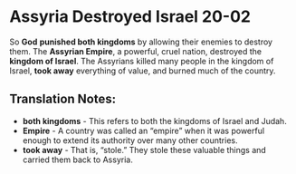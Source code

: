 Assyria Destroyed Israel 20-02
================================


So **God** **punished both kingdoms** by allowing their enemies to destroy
them. The **Assyrian Empire**, a powerful, cruel nation, destroyed the
**kingdom of Israel**.  The Assyrians killed many people in the kingdom of
Israel, **took away** everything of value, and burned much of the country.

Translation Notes:
------------------

-   **both kingdoms** - This refers to both the kingdoms of Israel and
    Judah.
-   **Empire** - A country was called an “empire” when it was powerful
    enough to extend its authority over many other countries.
-   **took away** - That is, “stole.” They stole these valuable things
    and carried them back to Assyria.

